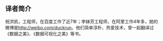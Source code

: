 ## 译者简介

祝洪凯，工程师，在百度工作了近7年；李妹芳工程师，在阿里工作4年多，她的微博是<a class="my_markdown" href="['http://weibo.com/duckrun']">http://weibo.com/duckrun</a>。他们简单淳朴、热爱技术，曾一起翻译过《数据之美》、《数据可视化之美》等书。

